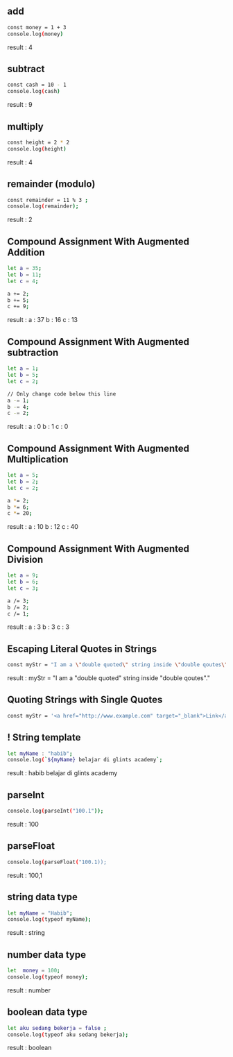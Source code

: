 ## add

```sh
const money = 1 + 3
console.log(money)
```
result : 4

## subtract

```sh
const cash = 10 - 1
console.log(cash)
```

result : 9

## multiply

```sh
const height = 2 * 2
console.log(height)
```

result : 4

## remainder (modulo)
```sh
const remainder = 11 % 3 ;
console.log(remainder);
```
result : 2 

## Compound Assignment With Augmented Addition
```sh
let a = 35;
let b = 11;
let c = 4;

a += 2;
b += 5;
c += 9;
```
result :
a : 37
b : 16
c : 13

## Compound Assignment With Augmented subtraction
```sh
let a = 1;
let b = 5;
let c = 2;

// Only change code below this line
a -= 1;
b -= 4;
c -= 2;
```
result :
a : 0
b : 1
c : 0
## Compound Assignment With Augmented Multiplication
```sh
let a = 5;
let b = 2;
let c = 2;

a *= 2;
b *= 6;
c *= 20;
```
result : 
a : 10
b : 12
c : 40
## Compound Assignment With Augmented Division
```sh
let a = 9;
let b = 6;
let c = 3;

a /= 3;
b /= 2;
c /= 1;
```

result : 
a : 3
b : 3
c : 3

## Escaping Literal Quotes in Strings
```sh
const myStr = "I am a \"double quoted\" string inside \"double qoutes\"."; 
```

result : myStr = "I am a "double quoted" string inside "double qoutes"."

## Quoting Strings with Single Quotes
```sh
const myStr = '<a href="http://www.example.com" target="_blank">Link</a>';
```
## ! String template 
```sh
let myName : "habib";
console.log(`${myName} belajar di glints academy`;
```
result : habib belajar di glints academy

## parseInt

```sh
console.log(parseInt("100.1"));
```

result : 100
         
## parseFloat

```sh
console.log(parseFloat("100.1));
```

result : 100,1

## string data type

```sh
let myName = "Habib";
console.log(typeof myName);
```

result : string

## number data type

```sh
let  money = 100;
console.log(typeof money);
```
result : number

## boolean data type

```sh
let aku sedang bekerja = false ;
console.log(typeof aku sedang bekerja);
```

result : boolean
